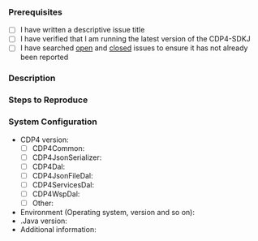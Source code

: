 ### Prerequisites

- [ ] I have written a descriptive issue title
- [ ] I have verified that I am running the latest version of the CDP4-SDKJ
- [ ] I have searched [open](https://github.com/RHEAGROUP/CDP4-SDKJ-Community-Edition/issues) and [closed](https://github.com/RHEAGROUP/CDP4-SDKJ-Community-Edition/issues?q=is%3Aissue+is%3Aclosed) issues to ensure it has not already been reported

### Description
<!-- A description of the bug or feature -->

### Steps to Reproduce
<!-- List of steps, sample code, failing test or link to a project that reproduces the behavior -->

### System Configuration
<!-- Tell us about the environment where you are experiencing the bug -->

- CDP4 version:
  - [ ] CDP4Common:         
  - [ ] CDP4JsonSerializer: 
  - [ ] CDP4Dal:            
  - [ ] CDP4JsonFileDal:    
  - [ ] CDP4ServicesDal:    
  - [ ] CDP4WspDal:         
  - [ ] Other:              
- Environment (Operating system, version and so on):
- .Java version:
- Additional information:

<!-- Thanks for reporting the issue to CDP4-SDKJ! -->